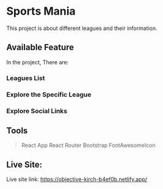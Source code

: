 # Sports Mania

This project is about different leagues and their information.

## Available Feature

In the project, There are:

### Leagues List

### Explore the Specific League

### Explore Social Links

## Tools
>React App
>React Router
>Bootstrap
>FontAwesomeIcon

## Live Site:
Live site link: https://objective-kirch-b4ef0b.netlify.app/
